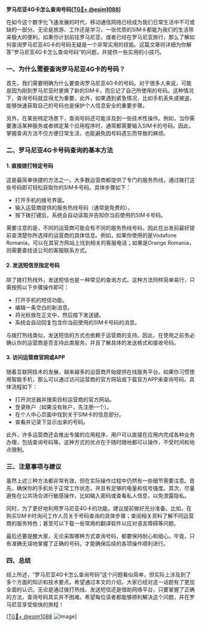 **罗马尼亚4G卡怎么查询号码[[TG💪+ @esim1088](https://t.me/s/esim1088)]**

在如今这个数字化飞速发展的时代，移动通信网络已经成为我们日常生活中不可或缺的一部分。无论是旅游、工作还是学习，一张优质的SIM卡都能为我们的生活带来极大的便利。如果你计划前往罗马尼亚，或者已经在罗马尼亚旅行，那么了解如何查询罗马尼亚4G卡的号码无疑是一个非常实用的技能。这篇文章将详细为你解答“罗马尼亚4G卡怎么查询号码”的问题，并提供一些实用的小技巧。

### 一、为什么需要查询罗马尼亚4G卡的号码？

首先，我们需要明确为什么要查询罗马尼亚4G卡的号码。对于很多人来说，可能是因为刚到罗马尼亚时更换了新的SIM卡，而忘记了自己所使用的号码。这种情况下，查询号码就显得尤为重要。此外，如果遇到紧急情况，比如手机丢失或被盗，能够快速获取自己的号码也是保护个人信息安全的重要步骤。

另外，在某些特定场景下，查询号码还可能涉及到一些技术性操作。例如，当你需要激活某种服务或者绑定某个应用程序时，通常都需要输入SIM卡的号码。因此，掌握查询方法不仅方便日常生活，也能避免因号码遗忘而导致的麻烦。

### 二、罗马尼亚4G卡号码查询的基本方法

#### 1. **直接拨打特定号码**
这是最简单快捷的方法之一。大多数运营商都提供了专门的服务热线，通过拨打这些号码即可轻松获取你的SIM卡号码。具体步骤如下：
- 打开手机的拨号界面。
- 输入运营商提供的服务热线号码（通常是免费的）。
- 按下拨打键后，系统会自动读取并告知你当前使用的SIM卡号码。

需要注意的是，不同的运营商可能会有不同的服务热线号码，因此在出发前最好提前查清楚你所选择的运营商的具体信息。例如，如果你使用的是Vodafone Romania，可以在其官方网站上找到相关的客服电话；如果是Orange Romania，则需要查找该公司的客服联系方式。

#### 2. **发送短信至指定号码**
除了拨打热线外，发送短信也是一种常见的查询方式。这种方法同样简单易行，只需按照以下步骤操作即可：
- 打开手机的短信功能。
- 编辑一条空白的新消息。
- 将光标放在正文中，然后按下发送键。
- 系统会自动回复包含你当前使用的SIM卡号码的消息。

与拨打热线类似，发送短信的方式也依赖于运营商的支持。因此，在使用之前务必确认你的运营商是否支持此类服务，并且了解具体的发送格式和接收号码。

#### 3. **访问运营商官网或APP**
随着互联网技术的发展，越来越多的运营商开始提供在线服务平台。如果你习惯使用智能手机，那么可以通过访问运营商的官方网站或下载官方APP来查询号码。具体流程如下：
- 打开浏览器并搜索目标运营商的官方网站。
- 登录账户（如果没有账户，先注册一个）。
- 在个人中心页面中找到关于SIM卡的信息部分。
- 查看并记录下显示出来的号码。

此外，许多运营商还会推出专属的应用程序，用户可以直接在应用内完成各种业务办理，包括查询号码等。这种方式的优点在于随时随地都可以操作，不受时间和地点限制。

### 三、注意事项与建议

虽然上述三种方法都非常有效，但在实际操作过程中仍然有一些细节需要注意。首先，确保你的手机处于正常工作状态，并且有足够的电量和信号强度。其次，尽量避免在公共场合进行敏感操作，比如输入密码或查看私人信息，以免泄露隐私。

同时，为了更好地利用罗马尼亚4G卡的功能，建议提前做好充分准备。比如，在购买SIM卡时询问工作人员关于号码查询的具体步骤；查阅相关资料了解不同运营商的服务特色；甚至可以下载一些常用的翻译软件以应对语言障碍等问题。

最后还要提醒大家，无论采取哪种方式查询号码，都要保持耐心和细心。毕竟，只有准确无误地掌握了正确的号码，才能确保后续的各项操作顺利进行。

### 四、总结

综上所述，“罗马尼亚4G卡怎么查询号码”这个问题看似简单，但实际上涉及到了多个方面的知识和技术要点。希望通过本文的介绍，大家已经对这一话题有了更加全面的认识。无论是通过拨打热线、发送短信还是借助网络平台，只要掌握了正确的方法，查询号码其实并不困难。希望每位读者都能够顺利解决这个问题，并在罗马尼亚享受愉快的旅程！

[[TG💪+ @esim1088](https://t.me/s/esim1088) ![Image](https://i.postimg.cc/4NQfJmqS/Snipaste-2025-05-13-00-14-12.png)]